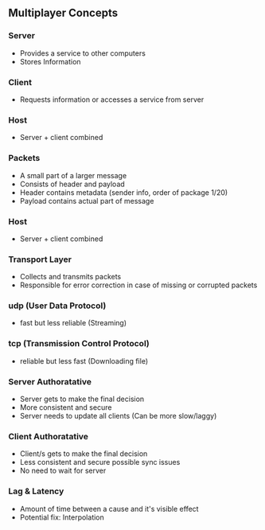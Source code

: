 <h2> Multiplayer Concepts </h2>

<h3> Server </h3>

- Provides a service to other computers
- Stores Information

<h3> Client </h3>

- Requests information or accesses a service from server

<h3> Host </h3>

- Server + client combined

<h3> Packets </h3>

- A small part of a larger message
- Consists of header and payload
- Header contains metadata (sender info, order of package 1/20)
- Payload contains actual part of message

<h3> Host </h3>

- Server + client combined

<h3> Transport Layer </h3>

- Collects and transmits packets
- Responsible for error correction in case of missing or corrupted packets

<h3> udp (User Data Protocol) </h3>

- fast but less reliable (Streaming)

<h3> tcp (Transmission Control Protocol)</h3>

- reliable but less fast (Downloading file)

<h3> Server Authoratative </h3>

- Server gets to make the final decision
- More consistent and secure
- Server needs to update all clients (Can be more slow/laggy)

<h3> Client Authoratative </h3>

- Client/s gets to make the final decision
- Less consistent and secure possible sync issues
- No need to wait for server

<h3> Lag & Latency </h3>

- Amount of time between a cause and it's visible effect
- Potential fix: Interpolation
